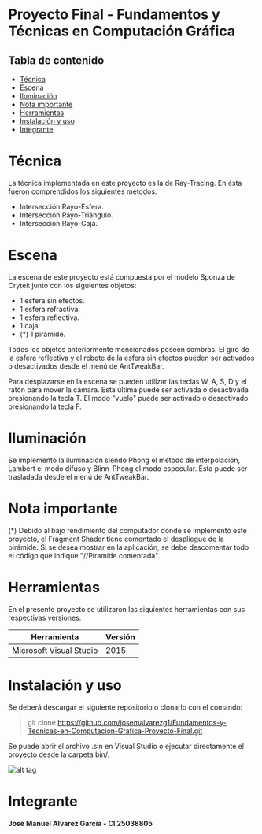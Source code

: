 # Proyecto Final - Fundamentos y Técnicas en Computación Gráfica

## Tabla de contenido

* [Técnica](#técnica)
* [Escena](#escena)
* [Iluminación](#iluminación)
* [Nota importante](#nota-importante)
* [Herramientas](#herramientas)
* [Instalación y uso](#instalación-y-uso)
* [Integrante](#integrante)

# Técnica

La técnica implementada en este proyecto es la de Ray-Tracing. En ésta fueron comprendidos los siguientes métodos:
  - Intersección Rayo-Esfera.
  - Intersección Rayo-Triángulo.
  - Intersección Rayo-Caja.

# Escena 

La escena de este proyecto está compuesta por el modelo Sponza de Crytek junto con los siguientes objetos:
  - 1 esfera sin efectos.
  - 1 esfera refractiva.
  - 1 esfera reflectiva.
  - 1 caja.
  - (*) 1 pirámide.

Todos los objetos anteriormente mencionados poseen sombras. El giro de la esfera reflectiva y el rebote de la esfera sin efectos pueden ser activados o desactivados desde el menú de AntTweakBar.

Para desplazarse en la escena se pueden utilizar las teclas W, A, S, D y el ratón para mover la cámara. Esta última puede ser activada o desactivada presionando la tecla T. El modo "vuelo" puede ser activado o desactivado presionando la tecla F.

# Iluminación

Se implementó la iluminación siendo Phong el método de interpolación, Lambert el modo difuso y Blinn-Phong el modo especular. Ésta puede ser trasladada desde el menú de AntTweakBar.

# Nota importante

(*) Debido al bajo rendimiento del computador donde se implementó este proyecto, el Fragment Shader tiene comentado el despliegue de la pirámide. Si se desea mostrar en la aplicación, se debe descomentar todo el código que indique "//Piramide comentada".

# Herramientas

En el presente proyecto se utilizaron las siguientes herramientas con sus respectivas versiones:

| Herramienta                         	 | Versión   													   |                            
|----------------------------------------|-----------------------------------------------------------------|
| Microsoft Visual Studio        	 	 | 2015      													   |


# Instalación y uso

Se deberá descargar el siguiente repositorio o clonarlo con el comando:

>git clone https://github.com/josemalvarezg1/Fundamentos-y-Tecnicas-en-Computacion-Grafica-Proyecto-Final.git

Se puede abrir el archivo .sln en Visual Studio o ejecutar directamente el proyecto desde la carpeta bin/.

![alt tag](https://image.ibb.co/dUJr85/Untitled.png)

# Integrante

**José Manuel Alvarez García - CI 25038805**